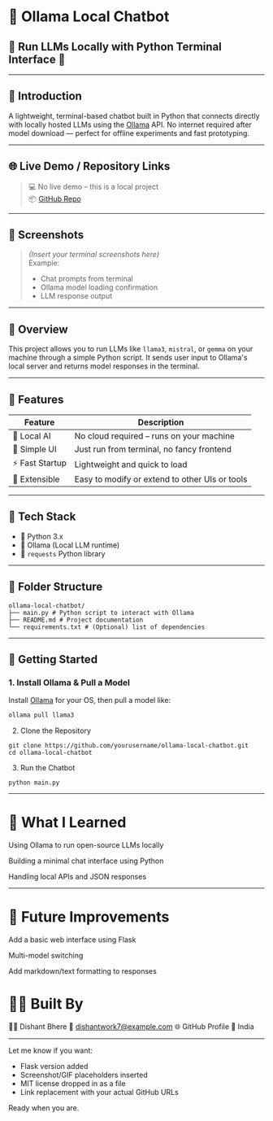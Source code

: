 # 🧠 Ollama Local Chatbot  
## 🎯 Run LLMs Locally with Python Terminal Interface 🚀

---

## 👋 Introduction

A lightweight, terminal-based chatbot built in Python that connects directly with locally hosted LLMs using the [Ollama](https://ollama.com) API. No internet required after model download — perfect for offline experiments and fast prototyping.

---

## 🌐 Live Demo / Repository Links

> 💻 No live demo – this is a local project  
> 📦 [GitHub Repo](https://github.com/yourusername/ollama-local-chatbot)

---

## 📸 Screenshots

> *(Insert your terminal screenshots here)*  
> Example:
> - Chat prompts from terminal
> - Ollama model loading confirmation
> - LLM response output

---

## 📌 Overview

This project allows you to run LLMs like `llama3`, `mistral`, or `gemma` on your machine through a simple Python script. It sends user input to Ollama's local server and returns model responses in the terminal.

---

## 🌟 Features

| Feature         | Description                                        |
|------------------|----------------------------------------------------|
| 🧠 Local AI       | No cloud required – runs on your machine          |
| 💬 Simple UI      | Just run from terminal, no fancy frontend         |
| ⚡ Fast Startup   | Lightweight and quick to load                     |
| 🔄 Extensible     | Easy to modify or extend to other UIs or tools    |

---

## 🧰 Tech Stack

- 🐍 Python 3.x  
- 🧠 Ollama (Local LLM runtime)  
- 🔗 `requests` Python library  

---

## 📁 Folder Structure
```
ollama-local-chatbot/
├── main.py # Python script to interact with Ollama
├── README.md # Project documentation
└── requirements.txt # (Optional) list of dependencies
```

---

## 🚀 Getting Started

### 1. Install Ollama & Pull a Model

Install [Ollama](https://ollama.com) for your OS, then pull a model like:

```bash
ollama pull llama3
```
2. Clone the Repository
```
git clone https://github.com/yourusername/ollama-local-chatbot.git
cd ollama-local-chatbot

```
3. Run the Chatbot
```
python main.py
```
---

# 🧠  What I Learned
Using Ollama to run open-source LLMs locally

Building a minimal chat interface using Python

Handling local APIs and JSON responses

---

# 🚀 Future Improvements
 Add a basic web interface using Flask

 Multi-model switching

 Add markdown/text formatting to responses

# 🙋‍♂️ Built By
👨‍💻 Dishant Bhere
📧 dishantwork7@example.com
🌐 GitHub Profile
📍 India


---

Let me know if you want:
- Flask version added  
- Screenshot/GIF placeholders inserted  
- MIT license dropped in as a file  
- Link replacement with your actual GitHub URLs  

Ready when you are.
